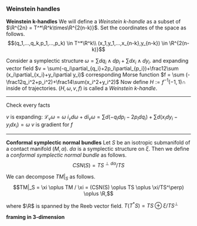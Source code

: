### Weinstein handles

**Weinstein k-handles**
We will define a *Weinstein k-handle* as a subset of $\R^{2n} = T^*\R^k\times\R^{2(n-k)}$. Set the coordinates of the space as follows.
$$(q_1,...,q_k,p_1,...,p_k) \in T^*\R^k\\
(x_1,y_1,...,x_{n-k},y_{n-k}) \in \R^{2(n-k)}$$

Consider a symplectic structure $\omega=\sum dq_i\wedge dp_i + \sum dx_i\wedge dy_i$.
and expanding vector field $v = \sum(-q_i\partial_{q_i}+2p_i\partial_{p_i})+\frac12\sum (x_i\partial_{x_i}+y_i\partial y_i)$
corresponding Morse function $f = \sum (-\frac12q_i^2+p_i^2)+\frac14\sum(x_i^2+y_i^2)$
Now define $H := f^{-1}(-1,1) \cap$ inside of trajectories.
$(H,\omega,v,f)$ is called a *Weinstein k-handle*.

---
Check every facts

$v$ is expanding: $\mathcal{L}_v\omega = \omega$
$i_vd\omega + di_v\omega = \sum d(-q_idp_i-2p_idq_i)+\sum d(x_idy_i-y_idx_i)=\omega$
$v$ is gradient for $f$

---

**Conformal symplectic normal bundles**
Let $S$ be an isotropic submanifold of a contact manifold $(M,\alpha)$. $d\alpha$ is a symplectic structure on $\xi$. Then we define a *conformal symplectic normal bundle* as follows.
$$CSN(S) = TS^{\perp d\alpha}/TS$$

We can decompose $TM|_S$ as follows.
$$TM|_S = \xi \oplus TM / \xi = (CSN(S) \oplus TS \oplus \xi/TS^\perp) \oplus \R,$$

where $\R$ is spanned by the Reeb vector field.
$T(T^*S) = TS \oplus \xi/TS^\perp$

**framing in 3-dimension**
<!--stackedit_data:
eyJoaXN0b3J5IjpbODU4MDU1NzM1LC0xNjQ0MjM0NzQyLDMwNj
kwODU5NywtODk5MTg2NzcsMTg3NzcyNDQ3Miw1MjE5NzYzMTks
MjAzNjU1OTcsMTEyOTQxMzQyNywtMjE0NDAzODA2NCwtMTQyMD
UyMTIxNl19
-->